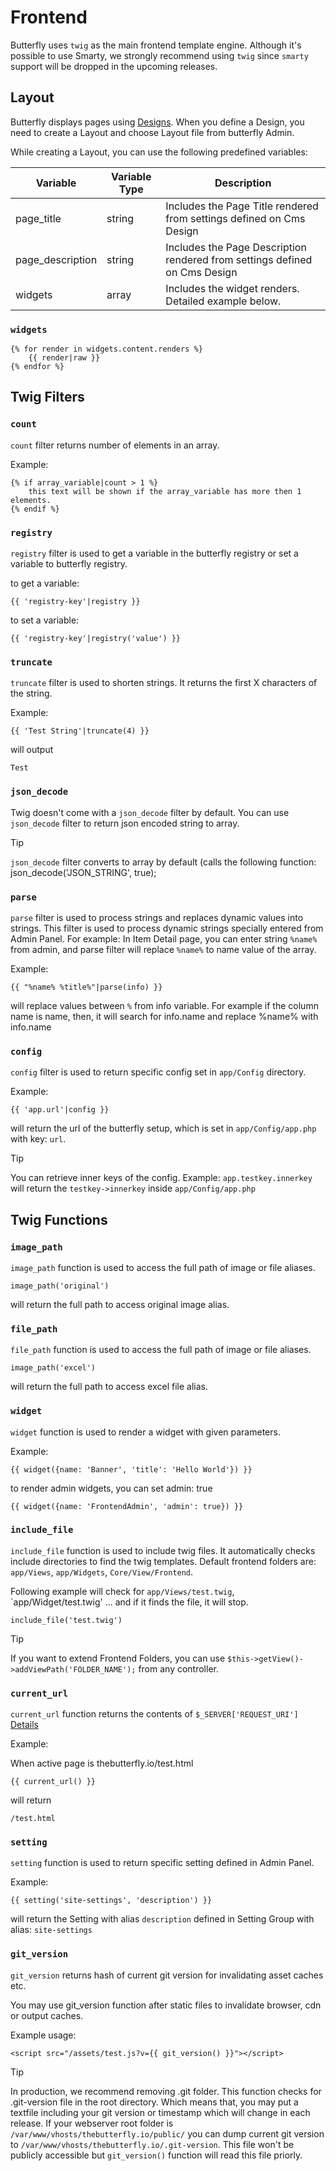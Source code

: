 # Frontend

Butterfly uses `twig` as the main frontend template engine. Although it's possible to use Smarty, we strongly recommend using 
`twig` since `smarty` support will be dropped in the upcoming releases.

## Layout

Butterfly displays pages using [Designs](https://thebutterfly.io/docs/#/design). When you define a Design, you need to create a Layout and choose 
Layout file from butterfly Admin.

While creating a Layout, you can use the following predefined variables:

Variable | Variable Type | Description
--- | --- | ---
page_title | string | Includes the Page Title rendered from settings defined on Cms Design
page_description | string | Includes the Page Description rendered from settings defined on Cms Design
widgets | array | Includes the widget renders. Detailed example below.

### `widgets`

```twig
{% for render in widgets.content.renders %}
    {{ render|raw }}
{% endfor %}
```
 

## Twig Filters

### `count`

`count` filter returns number of elements in an array.

Example:

```twig
{% if array_variable|count > 1 %}
    this text will be shown if the array_variable has more then 1 elements. 
{% endif %}
``` 

### `registry`

`registry` filter is used to get a variable in the butterfly registry or set a variable to butterfly registry.

to get a variable:
```twig
{{ 'registry-key'|registry }}
```

to set a variable:
```twig
{{ 'registry-key'|registry('value') }}
```

### `truncate`

`truncate` filter is used to shorten strings. It returns the first X characters of the string. 

Example:
```twig
{{ 'Test String'|truncate(4) }}
```

will output

```text
Test
```

### `json_decode`

Twig doesn't come with a `json_decode` filter by default. You can use `json_decode` filter to return json encoded string to array.

>[!TIP]
>
> `json_decode` filter converts to array by default (calls the following function: json_decode('JSON_STRING', true);

### `parse`

`parse` filter is used to process strings and replaces dynamic values into strings. This filter is used to process dynamic strings specially entered from Admin Panel. 
For example: In Item Detail page, you can enter string `%name%` from admin, and parse filter will replace `%name%` to name value of the array.

Example:

```twig
{{ "%name% %title%"|parse(info) }}
```

will replace values between `%` from info variable. For example if the column name is name, then, it will search for info.name and replace %name% with info.name

### `config`

`config` filter is used to return specific config set in `app/Config` directory.

Example:

```twig
{{ 'app.url'|config }}
```

will return the url of the butterfly setup, which is set in `app/Config/app.php` with key: `url`.

>[!TIP]
> You can retrieve inner keys of the config. Example: `app.testkey.innerkey` will return the `testkey->innerkey`
> inside `app/Config/app.php`  

## Twig Functions

### `image_path`

`image_path` function is used to access the full path of image or file aliases.

```twig
image_path('original')
``` 

will return the full path to access original image alias.

### `file_path`

`file_path` function is used to access the full path of image or file aliases.

```twig
image_path('excel')
``` 

will return the full path to access excel file alias.

### `widget`

`widget` function is used to render a widget with given parameters.

Example:

```twig
{{ widget({name: 'Banner', 'title': 'Hello World'}) }}
``` 

to render admin widgets, you can set admin: true

```twig
{{ widget({name: 'FrontendAdmin', 'admin': true}) }}
```

### `include_file`

`include_file` function is used to include twig files. It automatically checks include directories to find the twig templates.
Default frontend folders are: `app/Views`, `app/Widgets`, `Core/View/Frontend`.

Following example will check for `app/Views/test.twig`, `app/Widget/test.twig' ... and if it finds the file, it will stop.

```twig
include_file('test.twig')
```

>[!TIP]
> If you want to extend Frontend Folders, you can use `$this->getView()->addViewPath('FOLDER_NAME');` from any controller. 

### `current_url`

`current_url` function returns the contents of `$_SERVER['REQUEST_URI']` [Details](https://www.php.net/manual/tr/reserved.variables.server.php)

Example:

When active page is thebutterfly.io/test.html

```twig
{{ current_url() }}
```

will return

```text
/test.html
```

### `setting`

`setting` function is used to return specific setting defined in Admin Panel. 

Example:

```twig
{{ setting('site-settings', 'description') }}
```

will return the Setting with alias `description` defined in Setting Group with alias: `site-settings`

### `git_version`

`git_version` returns hash of current git version for invalidating asset caches etc.

You may use git_version function after static files to invalidate browser, cdn or output caches.

Example usage:
```twig
<script src="/assets/test.js?v={{ git_version() }}"></script>
```  

>[!TIP]
> In production, we recommend removing .git folder. This function checks for .git-version file in the root directory. Which means that, 
> you may put a textfile including your git version or timestamp which will change in each release.
> If your webserver root folder is `/var/www/vhosts/thebutterfly.io/public/` you can dump current git version to `/var/www/vhosts/thebutterfly.io/.git-version`.
> This file won't be publicly accessible but `git_version()` function will read this file priorly.  